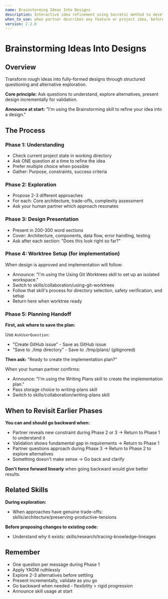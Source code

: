 ```yaml
---
name: Brainstorming Ideas Into Designs
description: Interactive idea refinement using Socratic method to develop fully-formed designs
when_to_use: when partner describes any feature or project idea, before writing code or implementation plans
version: 2.2.0
---
```


# Brainstorming Ideas Into Designs

## Overview

Transform rough ideas into fully-formed designs through structured questioning and alternative exploration.

**Core principle:** Ask questions to understand, explore alternatives, present design incrementally for validation.

**Announce at start:** "I'm using the Brainstorming skill to refine your idea into a design."

## The Process

### Phase 1: Understanding
- Check current project state in working directory
- Ask ONE question at a time to refine the idea
- Prefer multiple choice when possible
- Gather: Purpose, constraints, success criteria

### Phase 2: Exploration
- Propose 2-3 different approaches
- For each: Core architecture, trade-offs, complexity assessment
- Ask your human partner which approach resonates

### Phase 3: Design Presentation
- Present in 200-300 word sections
- Cover: Architecture, components, data flow, error handling, testing
- Ask after each section: "Does this look right so far?"

### Phase 4: Worktree Setup (for implementation)
When design is approved and implementation will follow:
- Announce: "I'm using the Using Git Worktrees skill to set up an isolated workspace."
- Switch to skills/collaboration/using-git-worktrees
- Follow that skill's process for directory selection, safety verification, and setup
- Return here when worktree ready

### Phase 5: Planning Handoff

**First, ask where to save the plan:**

Use `AskUserQuestion`:
- "Create GitHub issue" - Save as GitHub issue
- "Save to ./tmp directory" - Save to ./tmp/plans/ (gitignored)

**Then ask:** "Ready to create the implementation plan?"

When your human partner confirms:
- Announce: "I'm using the Writing Plans skill to create the implementation plan."
- Pass storage choice to writing-plans skill
- Switch to skills/collaboration/writing-plans skill

## When to Revisit Earlier Phases

**You can and should go backward when:**
- Partner reveals new constraint during Phase 2 or 3 → Return to Phase 1 to understand it
- Validation shows fundamental gap in requirements → Return to Phase 1
- Partner questions approach during Phase 3 → Return to Phase 2 to explore alternatives
- Something doesn't make sense → Go back and clarify

**Don't force forward linearly** when going backward would give better results.

## Related Skills

**During exploration:**
- When approaches have genuine trade-offs: skills/architecture/preserving-productive-tensions

**Before proposing changes to existing code:**
- Understand why it exists: skills/research/tracing-knowledge-lineages

## Remember
- One question per message during Phase 1
- Apply YAGNI ruthlessly
- Explore 2-3 alternatives before settling
- Present incrementally, validate as you go
- Go backward when needed - flexibility > rigid progression
- Announce skill usage at start
